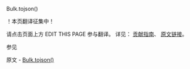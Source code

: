  Bulk.tojson()

 ！本页翻译征集中！

请点击页面上方 EDIT THIS PAGE 参与翻译。
详见：
[贡献指南]( https://github.com/JinMuInfo/MongoDB-Manual-zh/blob/master/CONTRIBUTING.md )、
[原文链接](  https://docs.mongodb.com/manual/reference/method/Bulk.tojson/  )。

 参见

原文 - [Bulk.tojson()]( https://docs.mongodb.com/manual/reference/method/Bulk.tojson/ )

